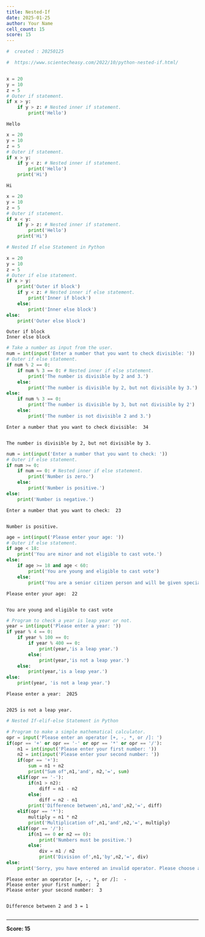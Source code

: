 ```yaml
---
title: Nested-If
date: 2025-01-25
author: Your Name
cell_count: 15
score: 15
---
```


```python
#  created : 20250125
```


```python
#  https://www.scientecheasy.com/2022/10/python-nested-if.html/
```


```python

```


```python
x = 20
y = 10
z = 5
# Outer if statement.
if x > y:
    if y > z: # Nested inner if statement.
        print('Hello')
```

    Hello



```python
x = 20
y = 10
z = 5
# Outer if statement.
if x > y:
    if y < z: # Nested inner if statement.
        print('Hello')
    print('Hi')
```

    Hi



```python
x = 20
y = 10
z = 5
# Outer if statement.
if x < y: 
    if y > z: # Nested inner if statement.
        print('Hello')
    print('Hi')
```


```python
# Nested If else Statement in Python

```


```python
x = 20
y = 10
z = 5
# Outer if else statement.
if x > y:
    print('Outer if block')
    if y < z: # Nested inner if else statement.
        print('Inner if block')
    else:
        print('Inner else block')
else:
    print('Outer else block')
```

    Outer if block
    Inner else block



```python
# Take a number as input from the user.
num = int(input('Enter a number that you want to check divisible: '))
# Outer if else statement.
if num % 2 == 0:
    if num % 3 == 0: # Nested inner if else statement.
        print('The number is divisible by 2 and 3.')
    else:
        print('The number is divisible by 2, but not divisible by 3.')
else:
    if num % 3 == 0:
        print('The number is divisible by 3, but not divisible by 2')
    else:
        print('The number is not divisible 2 and 3.')
```

    Enter a number that you want to check divisible:  34


    The number is divisible by 2, but not divisible by 3.



```python
num = int(input('Enter a number that you want to check: '))
# Outer if else statement.
if num >= 0:
    if num == 0: # Nested inner if else statement.
        print('Number is zero.')
    else:
        print('Number is positive.')
else:
    print('Number is negative.')
```

    Enter a number that you want to check:  23


    Number is positive.



```python
age = int(input('Please enter your age: '))
# Outer if else statement.
if age < 18:
    print('You are minor and not eligible to cast vote.') 
else: 
    if age >= 18 and age < 60:
        print('You are young and eligible to cast vote')
    else:
        print('You are a senior citizen person and will be given special care to cast vote.')
```

    Please enter your age:  22


    You are young and eligible to cast vote



```python
# Program to check a year is leap year or not.
year = int(input('Please enter a year: '))
if year % 4 == 0:
    if year % 100 == 0:
        if year % 400 == 0:
            print(year,'is a leap year.')
        else:
            print(year,'is not a leap year.')
    else:
        print(year,'is a leap year.')
else:
    print(year, 'is not a leap year.')
```

    Please enter a year:  2025


    2025 is not a leap year.



```python
# Nested If-elif-else Statement in Python

```


```python
# Program to make a simple mathematical calculator.
opr = input('Please enter an operator [+, -, *, or /]: ')
if(opr == '+' or opr == '-' or opr == '*' or opr == '/'):
    n1 = int(input('Please enter your first number: '))
    n2 = int(input('Please enter your second number: '))
    if(opr == '+'):
        sum = n1 + n2
        print("Sum of",n1,'and', n2,'=', sum)
    elif(opr == '-'):
        if(n1 > n2):
            diff = n1 - n2
        else:
            diff = n2 - n1
        print('Difference between',n1,'and',n2,'=', diff)
    elif(opr == '*'):
        multiply = n1 * n2
        print('Multiplication of',n1,'and',n2,'=', multiply)
    elif(opr == '/'):
        if(n1 == 0 or n2 == 0):
            print('Numbers must be positive.')
        else:
            div = n1 / n2
            print('Division of',n1,'by',n2,'=', div)
else:
    print('Sorry, you have entered an invalid operator. Please choose any of these +, -, *, or /.')
```

    Please enter an operator [+, -, *, or /]:  -
    Please enter your first number:  2
    Please enter your second number:  3


    Difference between 2 and 3 = 1



```python

```


---
**Score: 15**